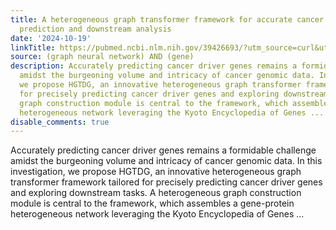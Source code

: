 ```yaml
---
title: A heterogeneous graph transformer framework for accurate cancer driver gene
  prediction and downstream analysis
date: '2024-10-19'
linkTitle: https://pubmed.ncbi.nlm.nih.gov/39426693/?utm_source=curl&utm_medium=rss&utm_campaign=pubmed-2&utm_content=1x5bM_TNL8gjogAcnslpo2s2PbDe-61JVM2h9yowOYSiZ7Dkrt&fc=20220919211934&ff=20241020192055&v=2.18.0.post9+e462414
source: (graph neural network) AND (gene)
description: Accurately predicting cancer driver genes remains a formidable challenge
  amidst the burgeoning volume and intricacy of cancer genomic data. In this investigation,
  we propose HGTDG, an innovative heterogeneous graph transformer framework tailored
  for precisely predicting cancer driver genes and exploring downstream tasks. A heterogeneous
  graph construction module is central to the framework, which assembles a gene-protein
  heterogeneous network leveraging the Kyoto Encyclopedia of Genes ...
disable_comments: true
---
```

Accurately predicting cancer driver genes remains a formidable challenge amidst the burgeoning volume and intricacy of cancer genomic data. In this investigation, we propose HGTDG, an innovative heterogeneous graph transformer framework tailored for precisely predicting cancer driver genes and exploring downstream tasks. A heterogeneous graph construction module is central to the framework, which assembles a gene-protein heterogeneous network leveraging the Kyoto Encyclopedia of Genes ...